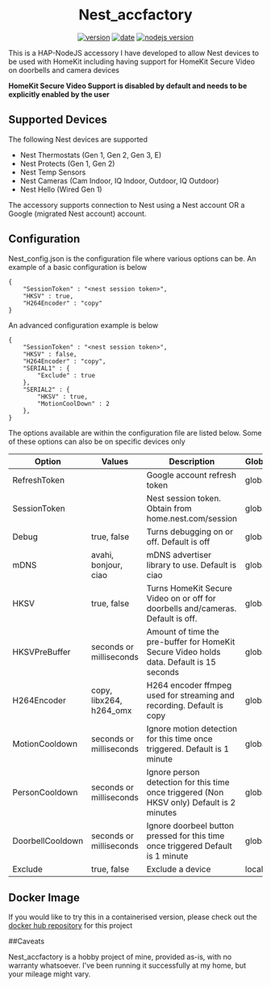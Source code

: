 <span align="center">
  
# Nest_accfactory
  
  <a href="https://github.com/n0rt0nthec4t/Nest_accfactory/releases"><img title="version" src="https://img.shields.io/github/release/n0rt0nthec4t/Nest_accfactory.svg?include_prereleases" ></a>
    <a href="https://github.com/n0rt0nthec4t/Nest_accfactory/releases"><img title="date" src="https://img.shields.io/github/release-date/n0rt0nthec4t/Nest_accfactory" ></a>
  <a href="https://github.com/n0rt0nthec4t/Nest_accfactory/releases"><img title="nodejs version" src="https://img.shields.io/github/package-json/dependency-version/n0rt0nthec4t/Nest_accfactory/hap-nodejs"> </a>
  
</span>

This is a HAP-NodeJS accessory I have developed to allow Nest devices to be used with HomeKit including having support for HomeKit Secure Video on doorbells and camera devices

**HomeKit Secure Video Support is disabled by default and needs to be explicitly enabled by the user**

## Supported Devices

The following Nest devices are supported

* Nest Thermostats (Gen 1, Gen 2, Gen 3, E)
* Nest Protects (Gen 1, Gen 2)
* Nest Temp Sensors
* Nest Cameras (Cam Indoor, IQ Indoor, Outdoor, IQ Outdoor)
* Nest Hello (Wired Gen 1)

The accessory supports connection to Nest using a Nest account OR a Google (migrated Nest account) account.

## Configuration

Nest_config.json is the configuration file where various options can be. An example of a basic configuration is below

```
{
    "SessionToken" : "<nest session token>",
    "HKSV" : true,
    "H264Encoder" : "copy"
}
```

An advanced configuration example is below

```
{
    "SessionToken" : "<nest session token>",
    "HKSV" : false,
    "H264Encoder" : "copy",
    "SERIAL1" : {
        "Exclude" : true
    },
    "SERIAL2" : {
        "HKSV" : true,
        "MotionCoolDown" : 2
    },
}
```

The options available are within the configuration file are listed below. Some of these options can also be on specific devices only

| Option           | Values                  | Description                                                                               | Global/Local |
|------------------|-------------------------|-------------------------------------------------------------------------------------------|--------------|
| RefreshToken     |                         | Google account refresh token                                                              | global       |
| SessionToken     |                         | Nest session token. Obtain from home.nest.com/session                                     | global       |
| Debug            | true, false             | Turns debugging on or off. Default is off                                                 | global       |
| mDNS             | avahi, bonjour, ciao    | mDNS advertiser library to use. Default is ciao                                           | global       |
| HKSV             | true, false             | Turns HomeKit Secure Video on or off for doorbells and/cameras. Default is off.           | global/local |
| HKSVPreBuffer    | seconds or milliseconds | Amount of time the pre-buffer for HomeKit Secure Video holds data. Default is 15 seconds  | global/local |
| H264Encoder      | copy, libx264, h264_omx | H264 encoder ffmpeg used for streaming and recording. Default is copy                     | global       |
| MotionCooldown   | seconds or milliseconds | Ignore motion detection for this time once triggered. Default is 1 minute                 | global/local |
| PersonCooldown   | seconds or milliseconds | Ignore person detection for this time once triggered (Non HKSV only) Default is 2 minutes | global/local |
| DoorbellCooldown | seconds or milliseconds | Ignore doorbeel button pressed for this time once triggered Default is 1 minute           | global/local |
| Exclude          | true, false             | Exclude a device                                                                          | local        |

## Docker Image

If you would like to try this in a containerised version, please check out the [docker hub repository](https://hub.docker.com/r/n0rt0nthec4t/nest_accfactory) for this project

##Caveats

Nest_accfactory is a hobby project of mine, provided as-is, with no warranty whatsoever. I've been running it successfully at my home, but your mileage might vary.
